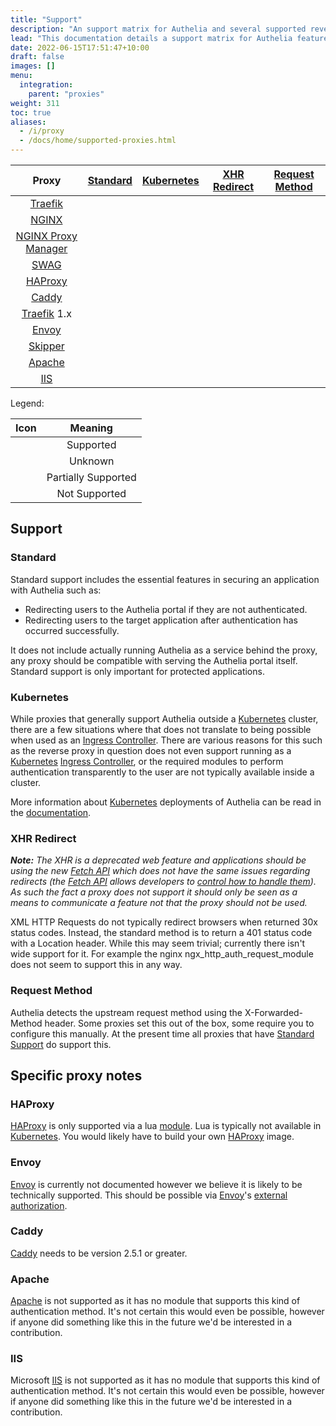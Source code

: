 ```yaml
---
title: "Support"
description: "An support matrix for Authelia and several supported reverse proxies"
lead: "This documentation details a support matrix for Authelia features and specific reverse proxies as well as several caveats etc."
date: 2022-06-15T17:51:47+10:00
draft: false
images: []
menu:
  integration:
    parent: "proxies"
weight: 311
toc: true
aliases:
  - /i/proxy
  - /docs/home/supported-proxies.html
---
```


|         Proxy         |                      [Standard](#standard)                       |                              [Kubernetes](#kubernetes)                               |    [XHR Redirect](#xhr-redirect)     |  [Request Method](#request-method)   |
|:---------------------:|:----------------------------------------------------------------:|:------------------------------------------------------------------------------------:|:------------------------------------:|:------------------------------------:|
|       [Traefik]       |         [<i class="icon-support-full"></i>](traefik.md)          | [<i class="icon-support-full"></i>](../../integration/kubernetes/traefik-ingress.md) |  <i class="icon-support-full"></i>   |  <i class="icon-support-full"></i>   |
|        [NGINX]        |          [<i class="icon-support-full"></i>](nginx.md)           |  [<i class="icon-support-full"></i>](../../integration/kubernetes/nginx-ingress.md)  |  <i class="icon-support-none"></i>   |  <i class="icon-support-full"></i>   |
| [NGINX Proxy Manager] |   [<i class="icon-support-full"></i>](nginx-proxy-manager.md)    |                         <i class="icon-support-unknown"></i>                         |  <i class="icon-support-none"></i>   |  <i class="icon-support-full"></i>   |
|        [SWAG]         |           [<i class="icon-support-full"></i>](swag.md)           |                         <i class="icon-support-unknown"></i>                         |  <i class="icon-support-none"></i>   |  <i class="icon-support-full"></i>   |
|       [HAProxy]       |         [<i class="icon-support-full"></i>](haproxy.md)          |                         <i class="icon-support-unknown"></i>                         | <i class="icon-support-unknown"></i> |  <i class="icon-support-full"></i>   |
|        [Caddy]        |          [<i class="icon-support-full"></i>](caddy.md)           |                         <i class="icon-support-unknown"></i>                         |  <i class="icon-support-full"></i>   |  <i class="icon-support-full"></i>   |
|     [Traefik] 1.x     |        [<i class="icon-support-full"></i>](traefikv1.md)         |                         <i class="icon-support-unknown"></i>                         |  <i class="icon-support-full"></i>   |  <i class="icon-support-full"></i>   |
|        [Envoy]        |         [<i class="icon-support-unknown"></i>](envoy.md)         |                         <i class="icon-support-unknown"></i>                         | <i class="icon-support-unknown"></i> | <i class="icon-support-unknown"></i> |
|       [Skipper]       |         [<i class="icon-support-full"></i>](skipper.md)          |                         <i class="icon-support-unknown"></i>                         | <i class="icon-support-unknown"></i> | <i class="icon-support-unknown"></i> |
|       [Apache]        | [<i class="icon-support-none" alt="Not Supported"></i>](#apache) |                          <i class="icon-support-none"></i>                           |  <i class="icon-support-none"></i>   |  <i class="icon-support-none"></i>   |
|         [IIS]         |            [<i class="icon-support-none"></i>](#iis)             |                          <i class="icon-support-none"></i>                           |  <i class="icon-support-none"></i>   |  <i class="icon-support-none"></i>   |

Legend:

|                 Icon                 |       Meaning       |
|:------------------------------------:|:-------------------:|
|  <i class="icon-support-full"></i>   |      Supported      |
| <i class="icon-support-unknown"></i> |       Unknown       |
| <i class="icon-support-partial"></i> | Partially Supported |
|  <i class="icon-support-none"></i>   |    Not Supported    |

## Support

### Standard

Standard support includes the essential features in securing an application with Authelia such as:

* Redirecting users to the Authelia portal if they are not authenticated.
* Redirecting users to the target application after authentication has occurred successfully.

It does not include actually running Authelia as a service behind the proxy, any proxy should be compatible with serving
the Authelia portal itself. Standard support is only important for protected applications.

### Kubernetes

While proxies that generally support Authelia outside a [Kubernetes] cluster, there are a few situations where that does
not translate to being possible when used as an [Ingress Controller]. There are various reasons for this such as the
reverse proxy in question does not even support running as a [Kubernetes] [Ingress Controller], or the required modules
to perform authentication transparently to the user are not typically available inside a cluster.

More information about [Kubernetes] deployments of Authelia can be read in the
[documentation](../../integration/kubernetes/introduction.md).

### XHR Redirect

*__Note:__ The XHR is a deprecated web feature and applications should be using the new [Fetch API] which does not have
the same issues regarding redirects (the [Fetch API] allows developers to
[control how to handle them](https://developer.mozilla.org/en-US/docs/Web/API/Request/redirect)). As such the fact
a proxy does not support it should only be seen as a means to communicate a feature not that the proxy should not be
used.*

XML HTTP Requests do not typically redirect browsers when returned 30x status codes. Instead, the standard method is to
return a 401 status code with a Location header. While this may seem trivial; currently there isn't wide support for it.
For example the nginx ngx_http_auth_request_module does not seem to support this in any way.

### Request Method

Authelia detects the upstream request method using the X-Forwarded-Method header. Some proxies set this out of the box,
some require you to configure this manually. At the present time all proxies that have
[Standard Support](#standard-support) do support this.

## Specific proxy notes

### HAProxy

[HAProxy] is only supported via a lua [module](https://github.com/haproxytech/haproxy-lua-http). Lua is typically not
available in [Kubernetes]. You would likely have to build your own [HAProxy] image.

### Envoy

[Envoy] is currently not documented however we believe it is likely to be technically supported. This should be possible
via [Envoy]'s [external authorization](https://www.envoyproxy.io/docs/envoy/latest/api-v3/extensions/filters/http/ext_authz/v3/ext_authz.proto.html#extensions-filters-http-ext-authz-v3-extauthz).

### Caddy

[Caddy] needs to be version 2.5.1 or greater.

### Apache

[Apache] is not supported as it has no module that supports this kind of authentication method. It's not certain this
would even be possible, however if anyone did something like this in the future we'd be interested in a contribution.

### IIS

Microsoft [IIS] is not supported as it has no module that supports this kind of authentication method. It's not certain
this would even be possible, however if anyone did something like this in the future we'd be interested in a
contribution.

[NGINX]: https://www.nginx.com/
[NGINX Proxy Manager]: https://nginxproxymanager.com/
[SWAG]: https://docs.linuxserver.io/general/swag
[Traefik]: https://traefik.io/
[Caddy]: https://caddyserver.com/
[HAProxy]: https://www.haproxy.com/
[Envoy]: https://www.envoyproxy.io/
[Skipper]: https://opensource.zalando.com/skipper/
[Caddy]: https://caddyserver.com/
[Apache]: https://httpd.apache.org/
[IIS]: https://www.iis.net/
[Kubernetes]: https://kubernetes.io/
[Ingress Controller]: https://kubernetes.io/docs/concepts/services-networking/ingress-controllers/

[Fetch API]: https://developer.mozilla.org/en-US/docs/Web/API/Fetch_API
